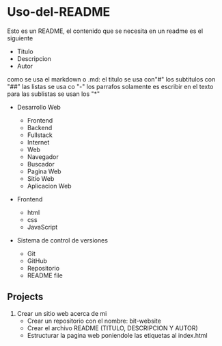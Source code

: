 # Uso-del-README
Esto es un README, el contenido que se necesita en un readme es el siguiente

- Titulo
- Descripcion
- Autor

como se usa el markdown o .md: 
el titulo se usa con"#"
los subtitulos con "##"
las listas se usa co "-"
los parrafos solamente es escribir en el texto
para las sublistas se usan los "*"

* Desarrollo Web
    - Frontend
    - Backend
    - Fullstack
    - Internet
    - Web
    - Navegador
    - Buscador
    - Pagina Web
    - Sitio Web
    - Aplicacion Web

* Frontend
    - html
    - css
    - JavaScript

* Sistema de control de versiones
    - Git
    - GitHub
    - Repositorio
    - README file


## Projects
1. Crear un sitio web acerca de mi
    - Crear un repositorio con el nombre: bit-website
    - Crear el archivo README (TITULO, DESCRIPCION Y AUTOR)
    - Estructurar la pagina web poniendole las etiquetas al index.html